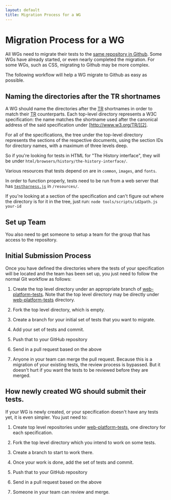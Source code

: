 ```yaml
---
layout: default
title: Migration Process for a WG
---
```


# Migration Process for a WG

All WGs need to migrate their tests to the [same repository in Github][1].
Some WGs have already started, or even nearly completed the migration. For
some WGs, such as CSS, migrating to Github may be more complex.

The following workflow will help a WG migrate to Github as easy as possible.

## Naming the directories after the TR shortnames

A WG should name the directories after the [TR][2] shortnames in order to
match their [TR][2] counterparts. Each top-level directory represents a W3C
specification: the name matches the shortname used after the canonical
address of the said specification under [http://www.w3.org/TR/][2].

For all of the specifications, the tree under the top-level directory
represents the sections of the respective documents, using the section IDs
for directory names, with a maximum of three levels deep.

So if you're looking for tests in HTML for "The History interface", they will
be under `html/browsers/history/the-history-interface/`.

Various resources that tests depend on are in `common`, `images`, and
`fonts`.

In order to function properly, tests need to be run from a web server that
has [`testharness.js`][3] in `/resources/`.

If you're looking at a section of the specification and can't figure out
where the directory is for it in the tree, just run:
`node tools/scripts/id2path.js your-id`

## Set up Team

You also need to get someone to setup a team for the group that has access to
the repository.

## Initial Submission Process

Once you have defined the directories where the tests of your specification
will be located and the team has been set up, you just need to follow the
normal Git workflow as follows:

1. Create the top level directory under an appropriate branch of
[web-platform-tests][1]. Note that the top level directory may be directly
under [web-platform-tests][1] directory.

2. Fork the top level directory, which is empty.

3. Create a branch for your initial set of tests that you want to migrate.

4. Add your set of tests and commit.

5. Push that to your GitHub repository

6. Send in a pull request based on the above

7. Anyone in your team can merge the pull request. Because this is a
migration of your existing tests, the review process is bypassed. But it
doesn't hurt if you want the tests to be reviewed before they are merged.

## How newly created WG should submit their tests.

If your WG is newly created, or your specification doesn't have any tests
yet, it is even simpler. You just need to:

1. Create top level repositories under [web-platform-tests][1], one directory
for each specification.

2. Fork the top level directory which you intend to work on some tests.

3. Create a branch to start to work there.

4. Once your work is done, add the set of tests and commit.

5. Push that to your GitHub repository

6. Send in a pull request based on the above

7. Someone in your team can review and merge.

[1]: https://github.com/w3c/web-platform-tests
[2]: http://www.w3.org/TR/
[3]: https://github.com/w3c/testharness.js
